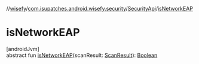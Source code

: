 //[wisefy](../../../index.md)/[com.isupatches.android.wisefy.security](../index.md)/[SecurityApi](index.md)/[isNetworkEAP](is-network-e-a-p.md)

# isNetworkEAP

[androidJvm]\
abstract fun [isNetworkEAP](is-network-e-a-p.md)(scanResult: [ScanResult](https://developer.android.com/reference/kotlin/android/net/wifi/ScanResult.html)): [Boolean](https://kotlinlang.org/api/latest/jvm/stdlib/kotlin/-boolean/index.html)
